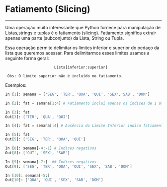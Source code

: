 # Fatiamento (Slicing)
---

Uma operação muito interessante que Python fornece para manipulação de Listas,strings e tuplas é o fatiamento (slicing). Fatiamento significa extrair apenas uma parte (subconjunto) da Lista, String ou Tupla. 

Essa operação permite delimitar os limites inferior e superior do pedaço da lista que queremos acessar. Para delimitarmos esses limites usamos a seguinte forma geral:
```
                      Lista[inferior:superior]
                      
 Obs: O limite superior não é incluído no fatiamento.
```
Exemplos:
``` python
In [1]: semana = ['SEG', 'TER', 'QUA', 'QUI', 'SEX','SAB', 'DOM']

In [2]: fat = semana[1:4] # Fatiamento inclui apenas os índices de 1 até 3

In [3]: fat
Out[3]: ['TER', 'QUA', 'QUI']

In [4]: fat = semana[:4] # Ausência do Limite Inferior indica fatiamento a partir do primeiro elemento 

In [5]: fat
Out[5]: ['SEG', 'TER', 'QUA', 'QUI']

In [8]: semana[-4:-1] # Índices negativos 
Out[8]: ['QUI', 'SEX', 'SAB']

In [9]: semana[-7:]  ## Índices negativos 
Out[9]: ['SEG', 'TER', 'QUA', 'QUI', 'SEX', 'SAB', 'DOM']

In [10]: semana[-5:]
Out[10]: ['QUA', 'QUI', 'SEX', 'SAB', 'DOM']
```
